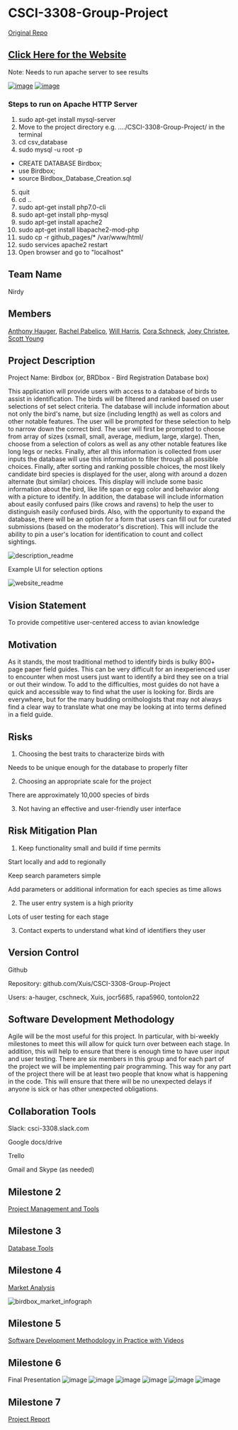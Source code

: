 # CSCI-3308-Group-Project
[Original Repo](https://github.com/Xuis/CSCI-3308-Group-Project/blob/master/README.md)

## [Click Here for the Website](https://xuis.github.io/CSCI-3308-Group-Project/github_pages/)
Note: Needs to run apache server to see results

[![image](https://cloud.githubusercontent.com/assets/22159116/20854196/05f9ddb4-b8af-11e6-9156-c8c3847b8631.png)](https://xuis.github.io/CSCI-3308-Group-Project/github_pages/)
[![image](https://cloud.githubusercontent.com/assets/22159116/20853922/b5ce3d3c-b8ac-11e6-8326-79362861baec.png)](https://xuis.github.io/CSCI-3308-Group-Project/github_pages/)

### Steps to run on Apache HTTP Server
1. sudo apt-get install mysql-server
2. Move to the project directory e.g. ..../CSCI-3308-Group-Project/ in the terminal
3. cd csv_database
4. sudo mysql -u root -p
  * CREATE DATABASE Birdbox;
  * use Birdbox;
  * source Birdbox_Database_Creation.sql
5. quit
6. cd ..
7. sudo apt-get install php7.0-cli
8. sudo apt-get install php-mysql
9. sudo apt-get install apache2
10. sudo apt-get install libapache2-mod-php
11. sudo cp -r github_pages/* /var/www/html/
12. sudo services apache2 restart
13. Open browser and go to "localhost"

## Team Name

Nirdy

## Members

[Anthony Hauger](https://github.com/a-hauger), [Rachel Pabelico](https://github.com/rapa5960), [Will Harris](https://github.com/Xuis), [Cora Schneck](https://github.com/cschneck), [Joey Christee](https://github.com/jocr5685), [Scott Young](https://github.com/tontolon22)

## Project Description

Project Name: Birdbox (or, BRDbox - Bird Registration Database box)

This application will provide users with access to a database of birds to assist in identification. The birds will be filtered and ranked based on user selections of set select criteria. The database will include information about not only the bird's name, but size (including length) as well as colors and other notable features. The user will be prompted for these selection to help to narrow down the correct bird. The user will first be prompted to choose from array of sizes (xsmall, small, average, medium, large, xlarge). Then, choose from a selection of colors as well as any other notable features like long legs or necks. Finally, after all this information is collected from user inputs the database will use this information to filter through all possible choices. Finally, after sorting and ranking possible choices, the most likely candidate bird species is displayed for the user, along with around a dozen alternate (but similar) choices. This display will include some basic information about the bird, like life span or egg color and behavior along with a picture to identify. In addition, the database will include information about easily confused pairs (like crows and ravens) to help the user to distinguish easily confused birds. Also, with the opportunity to expand the database, there will be an option for a form that users can fill out for curated submissions (based on the moderator's discretion). This will include the ability to pin a user's location for identification to count and collect sightings.

![description_readme](https://cloud.githubusercontent.com/assets/22159116/18973487/e1dff67e-865a-11e6-8672-971773fb4296.PNG)

Example UI for selection options

![website_readme](https://cloud.githubusercontent.com/assets/22159116/18973489/e1f7116a-865a-11e6-8185-c57392803f75.PNG)

## Vision Statement

To provide competitive user-centered access to avian knowledge

## Motivation

As it stands, the most traditional method to identify birds is bulky 800+ page paper field guides. This can be very difficult for an inexperienced user to encounter when most users just want to identify a bird they see on a trial or out their window. To add to the difficulties, most guides do not have a quick and accessible way to find what the user is looking for. Birds are everywhere, but for the many budding ornithologists that may not always find a clear way to translate what one may be looking at into terms defined in a field guide.

## Risks

1. Choosing the best traits to characterize birds with

  Needs to be unique enough for the database to properly filter

2. Choosing an appropriate scale for the project

  There are approximately 10,000 species of birds

3. Not having an effective and user-friendly user interface

## Risk Mitigation Plan

1. Keep functionality small and build if time permits

  Start locally and add to regionally

  Keep search parameters simple

  Add parameters or additional information for each species as time allows

2. The user entry system is a high priority

  Lots of user testing for each stage

3. Contact experts to understand what kind of identifiers they user

## Version Control

Github

Repository: github.com/Xuis/CSCI-3308-Group-Project

Users: a-hauger, cschneck, Xuis, jocr5685, rapa5960, tontolon22

## Software Development Methodology

Agile will be the most useful for this project. In particular, with bi-weekly milestones to meet this will allow for quick turn over between each stage. In addition, this will help to ensure that there is enough time to have user input and user testing. There are six members in this group and for each part of the project we will be implementing pair programming. This way for any part of the project there will be at least two people that know what is happening in the code. This will ensure that there will be no unexpected delays if anyone is sick or has other unexpected obligations.

## Collaboration Tools

Slack: csci-3308.slack.com

Google docs/drive

Trello

Gmail and Skype (as needed)

## Milestone 2
[Project Management and Tools](https://docs.google.com/document/d/1xpzpVcBUiLs5x0CFPeqe4GF4R-_lFdDdLvF7EngWghc/edit?usp=sharing)

## Milestone 3
[Database Tools](https://docs.google.com/document/d/1OJ8w0CWUQseFQOlSxhRqP-08dNkg5Pad8tyPuGBLT1w/edit?usp=sharing)

## Milestone 4
[Market Analysis](https://docs.google.com/a/colorado.edu/document/d/1WOtqnDvGKDd28r9QWuC5iy7eUnJwTRTiGtcJExv2W8I/edit?usp=sharing)

![birdbox_market_infograph](https://cloud.githubusercontent.com/assets/22159116/20938763/7fe8b922-bba9-11e6-8933-ffffd9032191.jpg)

## Milestone 5
[Software Development Methodology in Practice with Videos](https://docs.google.com/document/d/1aeBbb70VQABu3_GrKMpsbxju8cyQEHyDYFv7JORfumA/edit?usp=sharingg)

## Milestone 6
Final Presentation
![image](https://cloud.githubusercontent.com/assets/22159116/20951514/6d1a993e-bbe3-11e6-8602-ea16cf35535e.png)
![image](https://cloud.githubusercontent.com/assets/22159116/20951530/8ae222d4-bbe3-11e6-8fe1-d12d4d030009.png)
![image](https://cloud.githubusercontent.com/assets/22159116/20951548/aebd13d0-bbe3-11e6-8381-3a7411c09c84.png)
![image](https://cloud.githubusercontent.com/assets/22159116/20951570/c6330a2e-bbe3-11e6-8105-af7baab5ca9a.png)
![image](https://cloud.githubusercontent.com/assets/22159116/20951581/df40e50e-bbe3-11e6-89bf-a1f185e05311.png)
![image](https://cloud.githubusercontent.com/assets/22159116/20951592/f1cf0566-bbe3-11e6-979d-510a325991f7.png)

## Milestone 7
[Project Report](https://docs.google.com/document/d/1ORVPZUUmlGeYx82GGDmH_Jshq1JYFlyNv77IKSpY3kQ/edit?usp=sharing)
